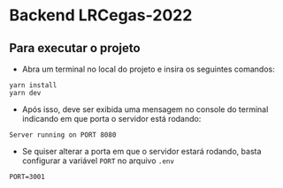 # Backend LRCegas-2022
## Para executar o projeto

* Abra um terminal no local do projeto e insira os seguintes comandos:

```
yarn install
yarn dev
```

* Após isso, deve ser exibida uma mensagem no console do terminal indicando em que porta o servidor está rodando:

```
Server running on PORT 8080
```

* Se quiser alterar a porta em que o servidor estará rodando, basta configurar a variável `PORT` no arquivo `.env`

```
PORT=3001
```
